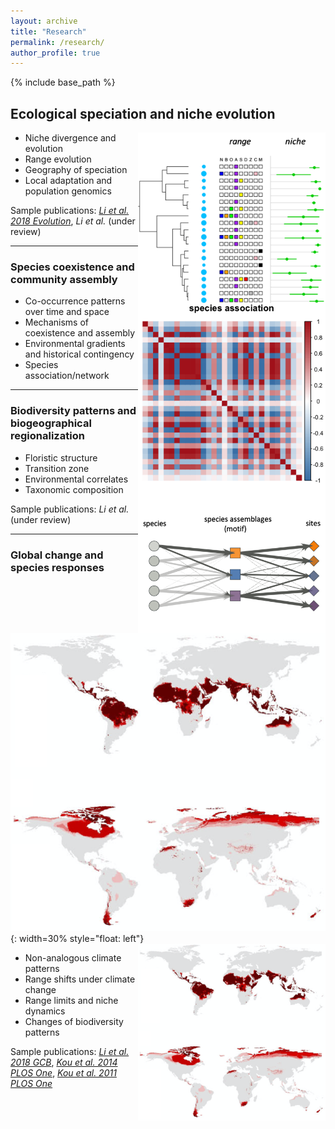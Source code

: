```yaml
---
layout: archive
title: "Research"
permalink: /research/
author_profile: true
---
```


{% include base_path %}

## Ecological speciation and niche evolution

<!--![](./images/fig_niche_range.png){: width=30% style="float: left"}
does not work-->
<img align="right" width="300" src="./images/fig_nicheRange.png">

* Niche divergence and evolution
* Range evolution
* Geography of speciation
* Local adaptation and population genomics


Sample publications: [*Li et al. 2018 Evolution*](https://doi.org/10.1111/evo.13567), *Li et al.* (under review)


---

### Species coexistence and community assembly

<img align="right" width="300" src="./images/fig_speciesAssociation.png">

* Co-occurrence patterns over time and space
* Mechanisms of coexistence and assembly
* Environmental gradients and historical contingency
* Species association/network


---

### Biodiversity patterns and biogeographical regionalization

<img align="right" width="300" src="./images/fig_GoM.png">

* Floristic structure
* Transition zone
* Environmental correlates
* Taxonomic composition


Sample publications: *Li et al.* (under review)


---

### Global change and species responses

![](research_fig/fig_NAC.png){: width=30% style="float: left"}
<img align="right" width="300" src="./images/fig_NAC.png">

* Non-analogous climate patterns
* Range shifts under climate change
* Range limits and niche dynamics
* Changes of biodiversity patterns


Sample publications: [*Li et al. 2018 GCB*](https://doi.org/10.1111/gcb.14104), [*Kou et al. 2014 PLOS One*](https://doi.org/10.1371/journal.pone.0098643), [*Kou et al. 2011 PLOS One*](https://doi.org/10.1371/journal.pone.0023115)

